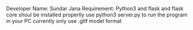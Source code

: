 Developer Name: Sundar Jana
Requirement: Python3 and flask and flask core shoul be installed properlly
use python3 server.py to run the program in your PC
currently only use .gltf model format
